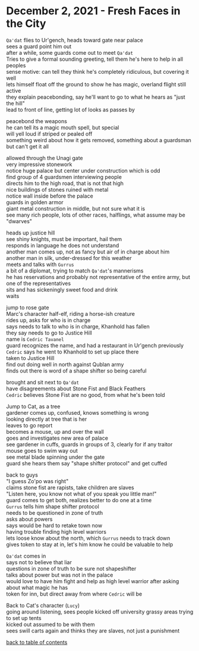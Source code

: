 # December 2, 2021 - Fresh Faces in the City

`Qa'dat` flies to Ur'gench, heads toward gate near palace  
sees a guard point him out  
after a while, some guards come out to meet `Qa'dat`  
Tries to give a formal sounding greeting, tell them he's here to help in all peoples  
sense motive: can tell they think he's completely ridiculous, but covering it well  
lets himself float off the ground to show he has magic, overland flight still active  
they explain peacebonding, say he'll want to go to what he hears as "just the hill"  
lead to front of line, getting lot of looks as passes by  

peacebond the weapons  
he can tell its a magic mouth spell, but special  
will yell loud if striped or pealed off  
something weird about how it gets removed, something about a guardsman but can't get it all  

allowed through the Unagi gate  
very impressive stonework  
notice huge palace but center under construction which is odd  
find group of 4 guardsmen interviewing people  
directs him to the high road, that is not that high  
nice buildings of stones ruined with metal  
notice wall inside before the palace  
guards in golden armor  
giant metal construction in middle, but not sure what it is  
see many rich people, lots of other races, halflings, what assume may be "dwarves"  

heads up justice hill  
see shiny knights, must be important, hail them  
responds in language he does not understand  
another man comes up, not as fancy but air of in charge about him  
another man in silk, under-dressed for this weather  
meets and talks with `Gurrus`  
a bit of a diplomat, trying to match `Qa'dat`'s mannerisms  
he has reservations and probably not representative of the entire army, but one of the representatives  
sits and has sickeningly sweet food and drink  
waits  

jump to rose gate  
Marc's character half-elf, riding a horse-ish creature  
rides up, asks for who is in charge  
says needs to talk to who is in charge, Khanhold has fallen  
they say needs to go to Justice Hill  
name is `Cedric Tavanel`  
guard recognizes the name, and had a restaurant in Ur'gench previously  
`Cedric` says he went to Khanhold to set up place there  
taken to Justice Hill  
find out doing well in north against Qublan army  
finds out there is word of a shape shifter so being careful  

brought and sit next to `Qa'dat`  
have disagreements about Stone Fist and Black Feathers  
`Cedric` believes Stone Fist are no good, from what he's been told  

Jump to Cat, as a tree  
gardener comes up, confused, knows something is wrong  
looking directly at tree that is her  
leaves to go report  
becomes a mouse, up and over the wall  
goes and investigates new area of palace  
see gardener in cuffs, guards in groups of 3, clearly for if any traitor  
mouse goes to swim way out  
see metal blade spinning under the gate  
guard she hears them say "shape shifter protocol" and get cuffed  

back to guys  
"I guess Zo'po was right"  
claims stone fist are rapists, take children are slaves  
"Listen here, you know not what of you speak you little man!"  
guard comes to get both, realizes better to do one at a time  
`Gurrus` tells him shape shifter protocol  
needs to be questioned in zone of truth  
asks about powers  
says would be hard to retake town now  
having trouble finding high level warriors  
lets loose know about the north, which `Gurrus` needs to track down  
gives token to stay at in, let's him know he could be valuable to help  

`Qa'dat` comes in  
says not to believe that liar  
questions in zone of truth to be sure not shapeshifter  
talks about power but was not in the palace  
would love to have him fight and help as high level warrior after asking about what magic he has  
token for inn, but direct away from where `Cedric` will be  

Back to Cat's character (`Lucy`)    
going around listening, sees people kicked off university grassy areas trying to set up tents  
kicked out assumed to be with them  
sees swill carts again and thinks they are slaves, not just a punishment  

[back to table of contents](/sessions/README.md)

